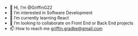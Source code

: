 - 👋 Hi, I’m @GriffinG22
- 👀 I’m interested in Software Development
- 🌱 I’m currently learning React
- 💞️ I’m looking to collaborate on Front End or Back End projects
- 📫 How to reach me griffin.gradke@gmail.com


